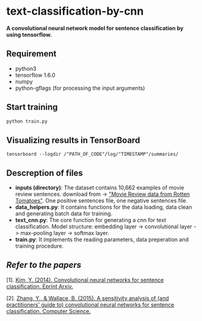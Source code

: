 # text-classification-by-cnn
**A convolutional neural network model for sentence classification by using tensorflow.**

## Requirement
- python3
- tensorflow 1.6.0
- numpy
- python-gflags (for processing the input arguments)

## Start training
```python
python train.py
```

## Visualizing results in TensorBoard
```shell
tensorboard --logdir /"PATH_OF_CODE"/log/"TIMESTAMP"/summaries/
```

## Descreption of files
- **inputs (directory)**: The dataset contains 10,662 examples of movie review sentences. download from -> ["Movie Review data from Rotten Tomatoes"](http://www.cs.cornell.edu/people/pabo/movie-review-data/). One positive sentences file, one negative sentences file.
- **data_helpers.py**: It contains functions for the data loading, data clean and generating batch data for training.
- **text_cnn.py**: The core function for generating a cnn for text classification. Model structure: embedding layer -> convolutional layer -> max-pooling layer -> softmax layer.
- **train.py**: It implements the reading parameters, data preperation and training procedure.

## *Refer to the papers*

[1]. [Kim, Y. (2014). Convolutional neural networks for sentence classification. Eprint Arxiv.](https://arxiv.org/pdf/1408.5882)

[2]. [Zhang, Y., & Wallace, B. (2015). A sensitivity analysis of (and practitioners' guide to) convolutional neural networks for sentence classification. Computer Science.](https://arxiv.org/pdf/1510.03820.pdf)
